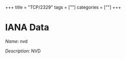 +++
title = "TCP/2329"
tags = [""]
categories = [""]
+++

# IANA Data

_Name:_ nvd

_Description:_ NVD

